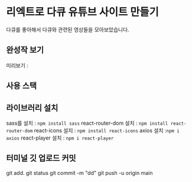 # 리엑트로 다큐 유튜브 사이트 만들기

다큐를 좋아해서 다큐와 관련된 영상들을 모아보았습니다.

## 완성작 보기
미리보기 : 

## 사용 스택

## 라이브러리 설치
sass를 설치 : `npm install sass`
react-router-dom 설치 : `npm install react-router-dom`
react-icons 설지 : `npm install react-icons`
axios 설치 :`npm i axios`
react-player 설치 : `npm i react-player`

## 터미널 깃 업로드 커밋
git add.
git status
git commit -m "dd"
git push -u origin main
